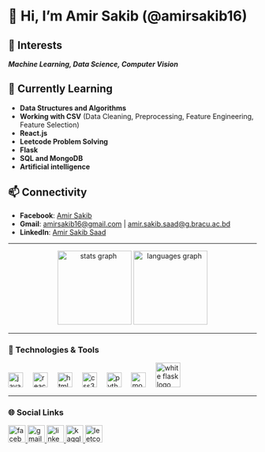 # 👋 Hi, I’m Amir Sakib (@amirsakib16)

## 👀 Interests
**_Machine Learning, Data Science, Computer Vision_**

## 🌱 Currently Learning
- **Data Structures and Algorithms**
- **Working with CSV** (Data Cleaning, Preprocessing, Feature Engineering, Feature Selection)
- **React.js**
- **Leetcode Problem Solving**
- **Flask**
- **SQL and MongoDB**
- **Artificial intelligence**

## 📫 Connectivity
- **Facebook**: [Amir Sakib](https://www.facebook.com/amir.sakib.92/)
- **Gmail**: [amirsakib16@gmail.com](mailto:amirsakib16@gmail.com) | [amir.sakib.saad@g.bracu.ac.bd](mailto:amir.sakib.saad@g.bracu.ac.bd)
- **LinkedIn**: [Amir Sakib Saad](http://linkedin.com/in/amir-sakib-saad-2410282a7)

---

<div align="center">
  <img src="https://github-readme-stats.vercel.app/api?username=amirsakib16&hide_title=false&hide_rank=false&show_icons=true&include_all_commits=true&count_private=true&disable_animations=false&theme=dracula&locale=en&hide_border=false" height="150" alt="stats graph"  />
  <img src="https://github-readme-stats.vercel.app/api/top-langs?username=amirsakib16&locale=en&hide_title=false&layout=compact&card_width=320&langs_count=5&theme=dracula&hide_border=false" height="150" alt="languages graph"  />
</div>

---

### 🔧 Technologies & Tools
<div align="left">
  <img src="https://cdn.jsdelivr.net/gh/devicons/devicon/icons/javascript/javascript-original.svg" height="30" alt="javascript logo"  />
  <img width="12" />
  <img src="https://cdn.jsdelivr.net/gh/devicons/devicon/icons/react/react-original.svg" height="30" alt="react logo"  />
  <img width="12" />
  <img src="https://cdn.jsdelivr.net/gh/devicons/devicon/icons/html5/html5-original.svg" height="30" alt="html5 logo"  />
  <img width="12" />
  <img src="https://cdn.jsdelivr.net/gh/devicons/devicon/icons/css3/css3-original.svg" height="30" alt="css3 logo"  />
  <img width="12" />
  <img src="https://cdn.jsdelivr.net/gh/devicons/devicon/icons/python/python-original.svg" height="30" alt="python logo"  />
  <img width="12" />
  <img src="https://cdn.jsdelivr.net/gh/devicons/devicon/icons/mongodb/mongodb-original.svg" height="30" alt="mongodb logo"  />
  <img width="12" />
   <img src="https://img.icons8.com/ios-filled/50/fa5252/flask.png" height="50" alt="white flask logo on red background" />
</div>

---

### 🌐 Social Links
<div align="left"> 
  <a href="https://www.facebook.com/amir.sakib.92/">
    <img src="https://img.shields.io/static/v1?message=Facebook&logo=facebook&label=&color=1877F2&logoColor=white&labelColor=&style=for-the-badge" height="35" alt="facebook logo" />
  </a>
  <a href="mailto:amirsakib16@gmail.com">
    <img src="https://img.shields.io/static/v1?message=Gmail&logo=gmail&label=&color=D14836&logoColor=white&labelColor=&style=for-the-badge" height="35" alt="gmail logo" />
  </a>
  <a href="http://linkedin.com/in/amir-sakib-saad-2410282a7">
    <img src="https://img.shields.io/static/v1?message=LinkedIn&logo=linkedin&label=&color=0077B5&logoColor=white&labelColor=&style=for-the-badge" height="35" alt="linkedin logo" />
  </a>
  <a href="https://www.kaggle.com/amirsakibsaad">
    <img src="https://img.shields.io/static/v1?message=Kaggle&logo=kaggle&label=&color=20BEFF&logoColor=white&labelColor=&style=for-the-badge" height="35" alt="kaggle logo" />
  </a>
  <a href="https://leetcode.com/u/amirsakib16/">
    <img src="https://img.shields.io/static/v1?message=LeetCode&logo=leetcode&label=&color=FFA116&logoColor=white&labelColor=&style=for-the-badge" height="35" alt="leetcode logo" />
  </a> 
</div>

<br clear="both">
